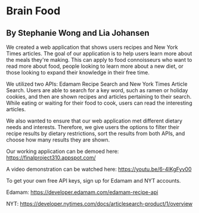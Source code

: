 # Brain Food
## By Stephanie Wong and Lia Johansen


We created a web application that shows users recipes and New York Times articles. The goal of our application is to help users learn more about the meals they're making. This can apply to food connoisseurs who want to read more about food, people looking to learn more about a new diet, or those looking to expand their knowledge in their free time. 

We utilized two APIs: Edamam Recipe Search and New York Times Article Search. Users are able to search for a key word, such as ramen or holiday cookies, and then are shown
recipes and articles pertaining to their search. While eating or waiting for their food to cook, users can read the interesting articles.

We also wanted to ensure that our web application met different dietary needs and interests. Therefore, we give users the options to filter their recipe results by dietary restrictions, sort the results from both APIs, and choose how many results they are shown.

Our working application can be demoed here: https://finalproject310.appspot.com/

A video demonstration can be watched here: https://youtu.be/6-4IKgFyv00

To get your own free API keys, sign up for Edamam and NYT accounts.

Edamam: https://developer.edamam.com/edamam-recipe-api

NYT: https://developer.nytimes.com/docs/articlesearch-product/1/overview
